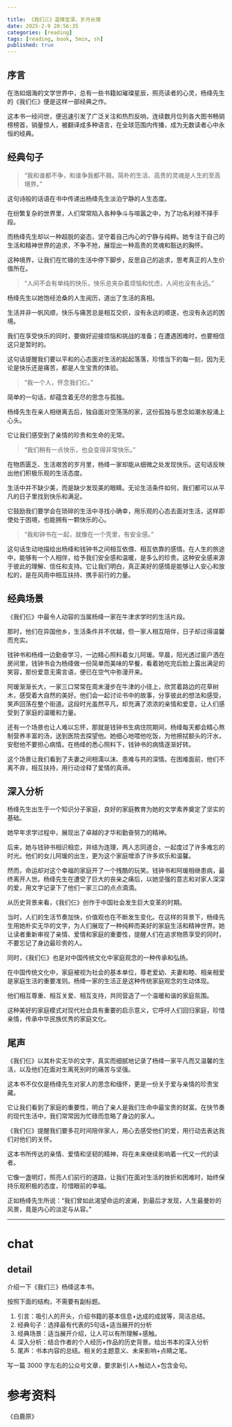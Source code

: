```yaml
---

title: 《我们三》温情至深，岁月长情
date: 2025-2-9 20:56:35 
categories: [reading]
tags: [reading, book, 5min, sh]
published: true
---
```


## 序言

在浩如烟海的文学世界中，总有一些书籍如璀璨星辰，照亮读者的心灵，杨绛先生的《我们仨》便是这样一部经典之作。

这本书一经问世，便迅速引发了广泛关注和热烈反响，连续数月位列各大图书畅销榜榜首，销量惊人，被翻译成多种语言，在全球范围内传播，成为无数读者心中永恒的经典。

## 经典句子

> “我和谁都不争，和谁争我都不屑。简朴的生活、高贵的灵魂是人生的至高境界。”

这句诗般的话语在书中传递出杨绛先生淡泊宁静的人生态度。

在纷繁复杂的世界里，人们常常陷入各种争斗与喧嚣之中，为了功名利禄不择手段。

而杨绛先生却以一种超脱的姿态，坚守着自己内心的宁静与纯粹。她专注于自己的生活和精神世界的追求，不争不抢，展现出一种高贵的灵魂和豁达的胸怀。

这种境界，让我们在忙碌的生活中停下脚步，反思自己的追求，思考真正的人生价值所在。

> “人间不会有单纯的快乐，快乐总夹杂着烦恼和忧虑，人间也没有永远。”

杨绛先生以她饱经沧桑的人生阅历，道出了生活的真相。

生活并非一帆风顺，快乐与痛苦总是相互交织，没有永远的顺遂，也没有永远的困境。

我们在享受快乐的同时，要做好迎接烦恼和挑战的准备；在遭遇困难时，也要相信这只是暂时的。

这句话提醒我们要以平和的心态面对生活的起起落落，珍惜当下的每一刻，因为无论是快乐还是痛苦，都是人生宝贵的体验。

> “我一个人，怀念我们仨。”

简单的一句话，却蕴含着无尽的思念与孤独。

杨绛先生在亲人相继离去后，独自面对空荡荡的家，这份孤独与思念如潮水般涌上心头。

它让我们感受到了亲情的珍贵和生命的无常。

> “我们稍有一点快乐，也会变得非常快乐。”

在物质匮乏、生活艰苦的岁月里，杨绛一家却能从细微之处发现快乐。这句话反映出他们积极乐观的生活态度。

生活中并不缺少美，而是缺少发现美的眼睛。无论生活条件如何，我们都可以从平凡的日子里找到快乐和满足。

它鼓励我们要学会在琐碎的生活中寻找小确幸，用乐观的心态去面对生活，这样即使处于困境，也能拥有一颗快乐的心。

> “我和钟书在一起，就像在一个壳里，有安全感。”

这句话生动地描绘出杨绛和钱钟书之间相互依偎、相互依靠的感情。在人生的旅途中，能够有一个人相伴，给予我们安全感和温暖，是多么的珍贵。这种安全感来源于彼此的理解、信任和支持。它让我们明白，真正美好的感情是能够让人安心和放松的，是在风雨中相互扶持、携手前行的力量。

## 经典场景

《我们仨》中最令人动容的当属杨绛一家在牛津求学时的生活片段。

那时，他们在异国他乡，生活条件并不优越，但一家人相互陪伴，日子却过得温馨而充实。

钱钟书和杨绛一边勤奋学习，一边精心照料着女儿阿瑗。早晨，阳光透过窗户洒在房间里，钱钟书会为杨绛做一份简单而美味的早餐，看着她吃完后脸上露出满足的笑容，那份爱意无需言语，便已在空气中弥漫开来。

阿瑗渐渐长大，一家三口常常在周末漫步在牛津的小径上，欣赏着路边的花草树木，感受着大自然的美好。他们会一起讨论书中的故事，分享彼此的想法和感受，笑声回荡在整个街道。这段时光虽然平凡，却充满了浓浓的亲情和爱意，让人们感受到了家庭的温暖和力量。

还有一个场景也让人难以忘怀，那就是钱钟书生病住院期间，杨绛每天都会精心熬制营养丰富的汤，送到医院去探望他。她细心地喂他吃饭，为他擦拭额头的汗水，安慰他不要担心病情。在杨绛的悉心照料下，钱钟书的病情逐渐好转。

这个场景让我们看到了夫妻之间相濡以沫、患难与共的深情。在困难面前，他们不离不弃，相互扶持，用行动诠释了爱情的真谛。

## 深入分析

杨绛先生出生于一个知识分子家庭，良好的家庭教育为她的文学素养奠定了坚实的基础。

她早年求学过程中，展现出了卓越的才华和勤奋努力的精神。

后来，她与钱钟书相识相恋，并结为连理，两人志同道合，一起度过了许多难忘的时光。他们的女儿阿瑗的出生，更为这个家庭增添了许多欢乐和温馨。

然而，命运却对这个幸福的家庭开了一个残酷的玩笑。钱钟书和阿瑗相继患病，最终离开人世。杨绛先生在遭受了巨大的丧亲之痛后，以她坚强的意志和对家人深深的爱，用文字记录下了他们一家三口的点点滴滴。

从历史背景来看，《我们仨》创作于中国社会发生巨大变革的时期。

当时，人们的生活节奏加快，价值观也在不断发生变化。在这样的背景下，杨绛先生用她朴实无华的文字，为人们展现了一种纯粹而美好的家庭生活和精神世界。她让读者重新审视了亲情、爱情和家庭的重要性，提醒人们在追求物质享受的同时，不要忘记了身边最珍贵的人。

同时，《我们仨》也是对中国传统文化中家庭观念的一种传承和弘扬。

在中国传统文化中，家庭被视为社会的基本单位，尊老爱幼、夫妻和睦、相亲相爱是家庭生活的重要准则。杨绛一家的生活正是这种传统家庭观念的生动体现。

他们相互尊重、相互关爱、相互支持，共同营造了一个温暖和谐的家庭氛围。

这种美好的家庭模式对现代社会具有重要的启示意义，它呼吁人们回归家庭，珍惜亲情，传承中华民族优秀的家庭文化。

## 尾声

《我们仨》以其朴实无华的文字，真实而细腻地记录了杨绛一家平凡而又温馨的生活，以及他们在面对生离死别时的痛苦与坚强。

这本书不仅仅是杨绛先生对家人的思念和缅怀，更是一份关于爱与亲情的珍贵宝藏。

它让我们看到了家庭的重要性，明白了亲人是我们生命中最宝贵的财富。在快节奏的现代生活中，我们常常因为忙碌而忽略了身边的家人。

《我们仨》提醒我们要多花时间陪伴家人，用心去感受他们的爱，用行动去表达我们对他们的关怀。

这本书所传达的亲情、爱情和坚韧的精神，将在未来继续影响着一代又一代的读者。

它像一盏明灯，照亮人们前行的道路，让我们在面对生活的挫折和困难时，始终保持乐观积极的态度，珍惜眼前的幸福。

正如杨绛先生所说：“我们曾如此渴望命运的波澜，到最后才发现，人生最曼妙的风景，竟是内心的淡定与从容。”

-------------------------------------------------------------------------------------------------------------------------------------

# chat

## detail

介绍一下《我们三》杨绛这本书。

按照下面的结构，不需要有副标题。

1. 引言：吸引人的开头，介绍书籍的基本信息+达成的成就等，简洁总结。
2. 经典句子：选择最有代表的5句话+适当展开的分析
3. 经典场景：适当展开介绍，让人可以有所理解+感触。
4. 深入分析：结合作者的个人经历+作品的历史背景。给出书本的深入分析
5. 尾声：书本内容的总结。相关的主题意义、未来影响+点睛之笔。

写一篇 3000 字左右的公众号文章，要求新引人+触动人+包含金句。


# 参考资料

 《白鹿原》

